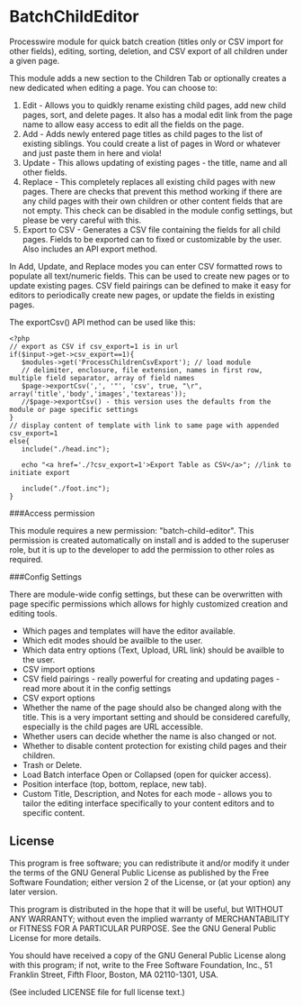 BatchChildEditor
================

Processwire module for quick batch creation (titles only or CSV import for other fields), editing, sorting, deletion, and CSV export of all children under a given page.

This module adds a new section to the Children Tab or optionally creates a new dedicated when editing a page. You can choose to:

1. Edit - Allows you to quidkly rename existing child pages, add new child pages, sort, and delete pages. It also has a modal edit link from the page name to allow easy access to edit all the fields on the page.
2. Add - Adds newly entered page titles as child pages to the list of existing siblings. You could create a list of pages in Word or whatever and just paste them in here and viola!
3. Update - This allows updating of existing pages - the title, name and all other fields.
4. Replace - This completely replaces all existing child pages with new pages. There are checks that prevent this method working if there are any child pages with their own children or other content fields that are not empty. This check can be disabled in the module config settings, but please be very careful with this.
5. Export to CSV - Generates a CSV file containing the fields for all child pages. Fields to be exported can to fixed or customizable by the user. Also includes an API export method.

In Add, Update, and Replace modes you can enter CSV formatted rows to populate all text/numeric fields. This can be used to create new pages or to update existing pages. CSV field pairings can be defined to make it easy for editors to periodically create new pages, or update the fields in existing pages.

The exportCsv() API method can be used like this:
```
<?php
// export as CSV if csv_export=1 is in url
if($input->get->csv_export==1){
   $modules->get('ProcessChildrenCsvExport'); // load module
   // delimiter, enclosure, file extension, names in first row, multiple field separator, array of field names
   $page->exportCsv(',', '"', 'csv', true, "\r", array('title','body','images','textareas'));
   //$page->exportCsv() - this version uses the defaults from the module or page specific settings
}
// display content of template with link to same page with appended csv_export=1
else{
   include("./head.inc");

   echo "<a href='./?csv_export=1'>Export Table as CSV</a>"; //link to initiate export

   include("./foot.inc");
}
```


###Access permission

This module requires a new permission: "batch-child-editor". This permission is created automatically on install and is added to the superuser role, but it is up to the developer to add the permission to other roles as required.


###Config Settings

There are module-wide config settings, but these can be overwritten with page specific permissions which allows for highly customized creation and editing tools.

* Which pages and templates will have the editor available.
* Which edit modes should be availble to the user.
* Which data entry options (Text, Upload, URL link) should be availble to the user.
* CSV import options
* CSV field pairings - really powerful for creating and updating pages - read more about it in the config settings
* CSV export options
* Whether the name of the page should also be changed along with the title. This is a very important setting and should be considered carefully, especially is the child pages are URL accessible.
* Whether users can decide whether the name is also changed or not.
* Whether to disable content protection for existing child pages and their children.
* Trash or Delete.
* Load Batch interface Open or Collapsed (open for quicker access).
* Position interface (top, bottom, replace, new tab).
* Custom Title, Description, and Notes for each mode - allows you to tailor the editing interface specifically to your content editors and to specific content.


## License

This program is free software; you can redistribute it and/or
modify it under the terms of the GNU General Public License
as published by the Free Software Foundation; either version 2
of the License, or (at your option) any later version.

This program is distributed in the hope that it will be useful,
but WITHOUT ANY WARRANTY; without even the implied warranty of
MERCHANTABILITY or FITNESS FOR A PARTICULAR PURPOSE.  See the
GNU General Public License for more details.

You should have received a copy of the GNU General Public License
along with this program; if not, write to the Free Software
Foundation, Inc., 51 Franklin Street, Fifth Floor, Boston, MA  02110-1301, USA.

(See included LICENSE file for full license text.)







